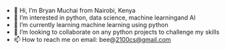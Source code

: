 - 👋 Hi, I’m Bryan Muchai from Nairobi, Kenya
- 👀 I’m interested in python, data science, machine learningand AI
- 🌱 I’m currently learning machine learning using python
- 💞️ I’m looking to collaborate on any python projects to challenge my skills
- 📫 How to reach me on email: bee@2100cs@gmail.com

